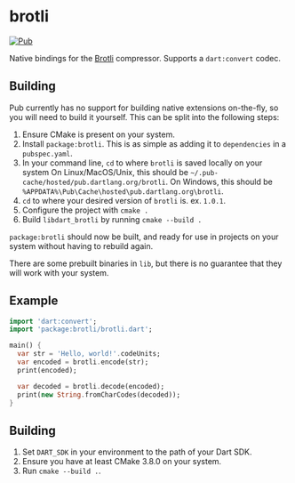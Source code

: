 # brotli
[![Pub](https://img.shields.io/pub/v/brotli.svg)](https://pub.dartlang.org/packages/brotli)

Native bindings for the [Brotli](https://github.com/google/brotli)
compressor. Supports a `dart:convert` codec.

## Building
Pub currently has no support for building native extensions on-the-fly,
so you will need to build it yourself. This can be split into the
following steps:

1. Ensure CMake is present on your system.
2. Install `package:brotli`. This is as simple as adding it to `dependencies` in
a `pubspec.yaml`.
3. In your command line, `cd` to where `brotli` is saved locally on your system
On Linux/MacOS/Unix, this should be `~/.pub-cache/hosted/pub.dartlang.org/brotli`.
On Windows, this should be `%APPDATA%\Pub\Cache\hosted\pub.dartlang.org\brotli`.
4. `cd` to where your desired version of `brotli` is. ex. `1.0.1`.
5. Configure the project with `cmake .`
6. Build `libdart_brotli` by running `cmake --build .`

`package:brotli` should now be built, and ready for use in projects on
your system without having to rebuild again.

There are some prebuilt binaries in `lib`, but there is no guarantee that they
will work with your system.

## Example
```dart
import 'dart:convert';
import 'package:brotli/brotli.dart';

main() {
  var str = 'Hello, world!'.codeUnits;
  var encoded = brotli.encode(str);
  print(encoded);

  var decoded = brotli.decode(encoded);
  print(new String.fromCharCodes(decoded));
}
```

## Building
1. Set `DART_SDK` in your environment to the path of your Dart SDK.
2. Ensure you have at least CMake 3.8.0 on your system.
3. Run `cmake --build .`.